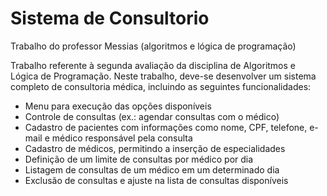 # Sistema de Consultorio 
Trabalho do professor Messias (algoritmos e lógica de programação)


Trabalho referente à segunda avaliação da disciplina de Algoritmos e Lógica de Programação. Neste trabalho, deve-se desenvolver um sistema completo de consultoria médica, incluindo as seguintes funcionalidades:

- Menu para execução das opções disponíveis
- Controle de consultas (ex.: agendar consultas com o médico)
- Cadastro de pacientes com informações como nome, CPF, telefone, e-mail e médico responsável pela consulta
- Cadastro de médicos, permitindo a inserção de especialidades
- Definição de um limite de consultas por médico por dia
- Listagem de consultas de um médico em um determinado dia
- Exclusão de consultas e ajuste na lista de consultas disponíveis
